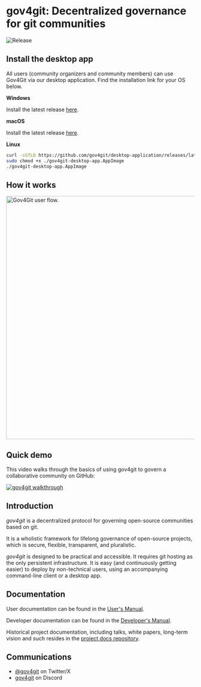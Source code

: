 # gov4git: Decentralized governance for git communities

![Release](https://github.com/gov4git/gov4git/actions/workflows/release.yaml/badge.svg)

## Install the desktop app

All users (community organizers and community members) can use Gov4Git via our desktop application. Find the installation link for your OS below.

**Windows**

Install the latest release [here](https://github.com/gov4git/desktop-application/releases/latest/download/gov4git-desktop-app-setup.exe).

**macOS**

Install the latest release [here](https://github.com/gov4git/desktop-application/releases/latest/download/gov4git-desktop-app.dmg).

**Linux**

```bash
curl -sSfLO https://github.com/gov4git/desktop-application/releases/latest/download/gov4git-desktop-app.AppImage
sudo chmod +x ./gov4git-desktop-app.AppImage
./gov4git-desktop-app.AppImage
```

## How it works

<a href="https://gov4git.org"><img src="https://raw.githubusercontent.com/gov4git/materials/main/User%20Story/G4G%20User%20Story%20Option%201%20portrait.png?token=GHSAT0AAAAAACJXYWJLEKURAQMAHEUL4ESCZNK7IUQ" alt="Gov4Git user flow." width="650" /></a>

## Quick demo

This video walks through the basics of using gov4git to govern a collaborative community on GitHub:

[![gov4git walkthrough](https://img.youtube.com/vi/5lByGoNT2cQ/maxresdefault.jpg)](https://www.youtube.com/watch?v=5lByGoNT2cQ)

## Introduction

*gov4git* is a decentralized protocol for governing open-source communities based on git.

It is a wholistic framework for lifelong governance of open-source projects, which is secure, flexible, transparent, and pluralistic.

*gov4git* is designed to be practical and accessible. It requires git hosting as the only persistent infrastructure. It is easy (and continuously getting easier) to deploy by non-technical users, using an accompanying command-line client or a desktop app.

## Documentation

User documentation can be found in the [User's Manual](doc/USER.md).

Developer documentation can be found in the [Developer's Manual](doc/DEV.md).

Historical project documentation, including talks, white papers, long-term vision and such resides in the [project docs repository](https://github.com/gov4git/doc).

## Communications

- [@gov4git](https://x.com/gov4git) on Twitter/X
- [gov4git](https://discord.gg/FqweERMB) on Discord
